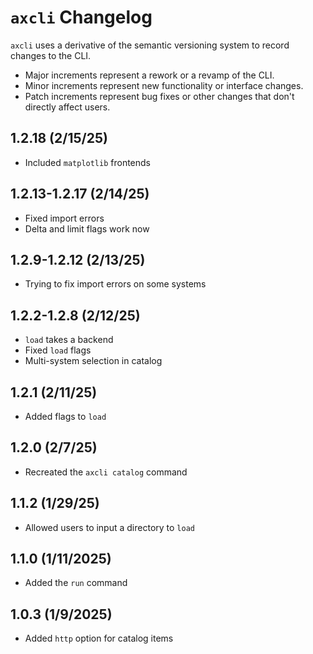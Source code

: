 # `axcli` Changelog
`axcli` uses a derivative of the semantic versioning system to record changes to the CLI.

- Major increments represent a rework or a revamp of the CLI.
- Minor increments represent new functionality or interface changes.
- Patch increments represent bug fixes or other changes that don't directly affect users.
## 1.2.18 (2/15/25)
- Included `matplotlib` frontends
## 1.2.13-1.2.17 (2/14/25)
- Fixed import errors
- Delta and limit flags work now
## 1.2.9-1.2.12 (2/13/25)
- Trying to fix import errors on some systems
## 1.2.2-1.2.8 (2/12/25)
- `load` takes a backend
- Fixed `load` flags
- Multi-system selection in catalog
## 1.2.1 (2/11/25)
- Added flags to `load`
## 1.2.0 (2/7/25)
- Recreated the `axcli catalog` command
## 1.1.2 (1/29/25)
- Allowed users to input a directory to `load`
## 1.1.0 (1/11/2025)
- Added the `run` command
## 1.0.3 (1/9/2025)
- Added `http` option for catalog items